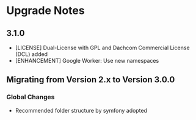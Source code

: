 # Upgrade Notes

## 3.1.0
- [LICENSE] Dual-License with GPL and Dachcom Commercial License (DCL) added
- [ENHANCEMENT] Google Worker: Use new namespaces

## Migrating from Version 2.x to Version 3.0.0

### Global Changes
- Recommended folder structure by symfony adopted